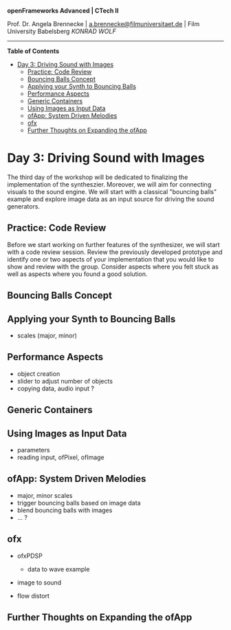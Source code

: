 <!-- ---  
title: openFrameworks Advanced
author: Angela Brennecke
affiliation: Film University Babelsberg KONRAD WOLF
date: Winter term 2019/20
---   -->
**openFrameworks Advanced | CTech II**

Prof. Dr. Angela Brennecke | a.brennecke@filmuniversitaet.de | Film University Babelsberg *KONRAD WOLF*

---

**Table of Contents**
- [Day 3: Driving Sound with Images](#day-3-driving-sound-with-images)
  - [Practice: Code Review](#practice-code-review)
  - [Bouncing Balls Concept](#bouncing-balls-concept)
  - [Applying your Synth to Bouncing Balls](#applying-your-synth-to-bouncing-balls)
  - [Performance Aspects](#performance-aspects)
  - [Generic Containers](#generic-containers)
  - [Using Images as Input Data](#using-images-as-input-data)
  - [ofApp: System Driven Melodies](#ofapp-system-driven-melodies)
  - [ofx](#ofx)
  - [Further Thoughts on Expanding the ofApp](#further-thoughts-on-expanding-the-ofapp)


# Day 3: Driving Sound with Images

The third day of the workshop will be dedicated to finalizing the implementation of the syntheszier. Moreover, we will aim for connecting visuals to the sound engine. We will start with a classical "bouncing balls" example and explore image data as an input source for driving the sound generators. 


## Practice: Code Review

Before we start working on further features of the synthesizer, we will start with a code review session. Review the previously developed prototype and identify one or two aspects of your implementation that you would like to show and review with the group. Consider aspects where you felt stuck as well as aspects where you found a good solution. 

## Bouncing Balls Concept

## Applying your Synth to Bouncing Balls

- scales (major, minor)

## Performance Aspects

- object creation
- slider to adjust number of objects
- copying data, audio input ?

## Generic Containers


## Using Images as Input Data

- parameters
- reading input, ofPixel, ofImage

## ofApp: System Driven Melodies

- major, minor scales
- trigger bouncing balls based on image data
- blend bouncing balls with images
- ... ?


## ofx

- ofxPDSP
  - data to wave example
- image to sound

- flow distort


## Further Thoughts on Expanding the ofApp